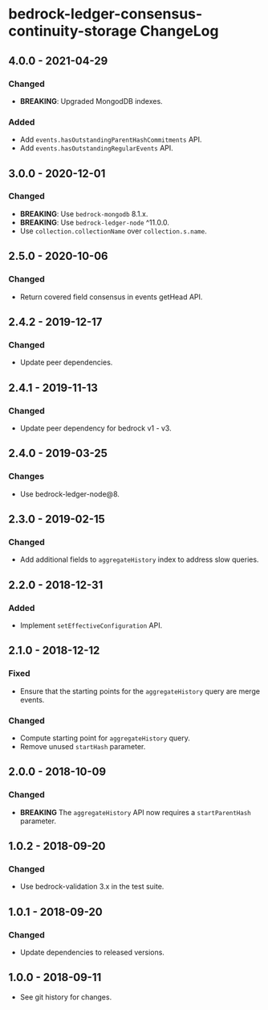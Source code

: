 # bedrock-ledger-consensus-continuity-storage ChangeLog

## 4.0.0 - 2021-04-29

### Changed
- **BREAKING**: Upgraded MongodDB indexes.

### Added
- Add `events.hasOutstandingParentHashCommitments` API.
- Add `events.hasOutstandingRegularEvents` API.

## 3.0.0 - 2020-12-01

### Changed
- **BREAKING**: Use `bedrock-mongodb` 8.1.x.
- **BREAKING**: Use `bedrock-ledger-node` ^11.0.0.
- Use `collection.collectionName` over `collection.s.name`.

## 2.5.0 - 2020-10-06

### Changed
- Return covered field consensus in events getHead API.

## 2.4.2 - 2019-12-17

### Changed
- Update peer dependencies.

## 2.4.1 - 2019-11-13

### Changed
- Update peer dependency for bedrock v1 - v3.

## 2.4.0 - 2019-03-25

### Changes
- Use bedrock-ledger-node@8.

## 2.3.0 - 2019-02-15

### Changed
- Add additional fields to `aggregateHistory` index to address slow queries.

## 2.2.0 - 2018-12-31

### Added
- Implement `setEffectiveConfiguration` API.

## 2.1.0 - 2018-12-12

### Fixed
- Ensure that the starting points for the `aggregateHistory` query are merge
  events.

### Changed
- Compute starting point for `aggregateHistory` query.
- Remove unused `startHash` parameter.

## 2.0.0 - 2018-10-09

### Changed
- **BREAKING** The `aggregateHistory` API now requires a `startParentHash`
  parameter.

## 1.0.2 - 2018-09-20

### Changed
- Use bedrock-validation 3.x in the test suite.

## 1.0.1 - 2018-09-20

### Changed
- Update dependencies to released versions.

## 1.0.0 - 2018-09-11

- See git history for changes.
